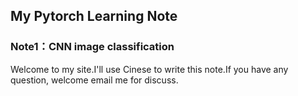 ## My Pytorch Learning Note
### Note1：CNN image classification

Welcome to my site.I'll use Cinese to write this note.If you have any question, welcome email me for discuss.  


